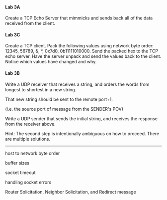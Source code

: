 #### Lab 3A

Create a TCP Echo Server that mimmicks and sends back all of the data received from the client.

#### Lab 3C

Create a TCP client.  Pack the following values using network byte order: 12345, 56789, &, \*, 0x7d0, 0b11111010000. Send the packed hex to the TCP echo server.  Have the server unpack and send the values back to the client. Notice which values have changed and why.

#### Lab 3B

Write a UDP receiver that receives a string, and orders the words from longest to shortest in a new string.

That new string should be sent to the remote port+1.

\(i.e. the source port of message from the SENDER's POV\)

Write a UDP sender that sends the initial string, and receives the response from the receiver above.

Hint: The second step is intentionally ambiguous on how to proceed. There are multiple solutions.

---

host to network byte order

buffer sizes

socket timeout

handling socket errors

Router Solicitation, Neighbor Solicitation, and Redirect message

